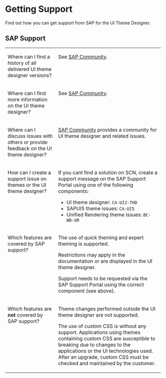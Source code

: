 <!-- copy74e11e41a8cf4f10946b7bb35b258ed3 -->

# Getting Support

Find out how you can get support from SAP for the UI Theme Designer.



<a name="copy74e11e41a8cf4f10946b7bb35b258ed3__section_cym_5rl_ndb"/>

## SAP Support


<table>
<tr>
<td valign="top">

Where can I find a history of all delivered UI theme designer versions?



</td>
<td valign="top">

See [SAP Community](https://community.sap.com/topics/ui-theme-designer).



</td>
</tr>
<tr>
<td valign="top">

Where can I find more information on the UI theme designer?



</td>
<td valign="top">

See [SAP Community](https://community.sap.com/topics/ui-theme-designer).



</td>
</tr>
<tr>
<td valign="top">

Where can I discuss issues with others or provide feedback on the UI theme designer?



</td>
<td valign="top">

 [SAP Community](https://community.sap.com/topics/ui-theme-designer) provides a community for UI theme designer and related issues.



</td>
</tr>
<tr>
<td valign="top">

How can I create a support issue on themes or the UI theme designer?



</td>
<td valign="top">

If you cant find a solution on SCN, create a support message on the SAP Support Portal using one of the following components:

-   UI theme designer: `CA-UI2-THD`
-   SAPUI5 theme issues: `CA-UI5`
-   Unified Rendering theme issues: `BC-WD-UR`



</td>
</tr>
<tr>
<td valign="top">

Which features are covered by SAP support?



</td>
<td valign="top">

The use of quick theming and expert theming is supported.

Restrictions may apply in the documentation or are displayed in the UI theme designer.

Support needs to be requested via the SAP Support Portal using the correct component \(see above\).



</td>
</tr>
<tr>
<td valign="top">

Which features are **not** covered by SAP support?



</td>
<td valign="top">

Theme changes performed outside the UI theme designer are not supported.

The use of custom CSS is without any support. Applications using themes containing custom CSS are susceptible to breaking due to changes to the applications or the UI technologies used. After an upgrade, custom CSS must be checked and maintained by the customer.



</td>
</tr>
</table>


